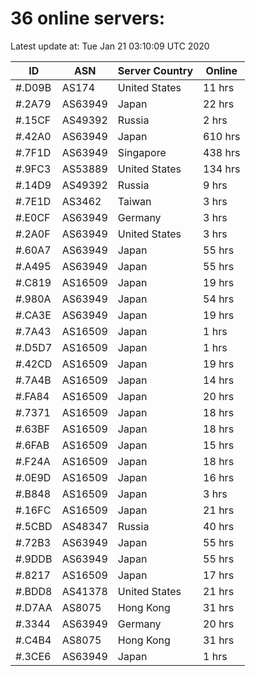 # 36 online servers:

Latest update at: Tue Jan 21 03:10:09 UTC 2020

| ID | ASN | Server Country | Online |
| -- | --- | -------------- | ------ |
| #.D09B | AS174 | United States | 11 hrs |
| #.2A79 | AS63949 | Japan | 22 hrs |
| #.15CF | AS49392 | Russia | 2 hrs |
| #.42A0 | AS63949 | Japan | 610 hrs |
| #.7F1D | AS63949 | Singapore | 438 hrs |
| #.9FC3 | AS53889 | United States | 134 hrs |
| #.14D9 | AS49392 | Russia | 9 hrs |
| #.7E1D | AS3462 | Taiwan | 3 hrs |
| #.E0CF | AS63949 | Germany | 3 hrs |
| #.2A0F | AS63949 | United States | 3 hrs |
| #.60A7 | AS63949 | Japan | 55 hrs |
| #.A495 | AS63949 | Japan | 55 hrs |
| #.C819 | AS16509 | Japan | 19 hrs |
| #.980A | AS63949 | Japan | 54 hrs |
| #.CA3E | AS63949 | Japan | 19 hrs |
| #.7A43 | AS16509 | Japan | 1 hrs |
| #.D5D7 | AS16509 | Japan | 1 hrs |
| #.42CD | AS16509 | Japan | 19 hrs |
| #.7A4B | AS16509 | Japan | 14 hrs |
| #.FA84 | AS16509 | Japan | 20 hrs |
| #.7371 | AS16509 | Japan | 18 hrs |
| #.63BF | AS16509 | Japan | 18 hrs |
| #.6FAB | AS16509 | Japan | 15 hrs |
| #.F24A | AS16509 | Japan | 18 hrs |
| #.0E9D | AS16509 | Japan | 16 hrs |
| #.B848 | AS16509 | Japan | 3 hrs |
| #.16FC | AS16509 | Japan | 21 hrs |
| #.5CBD | AS48347 | Russia | 40 hrs |
| #.72B3 | AS63949 | Japan | 55 hrs |
| #.9DDB | AS63949 | Japan | 55 hrs |
| #.8217 | AS16509 | Japan | 17 hrs |
| #.BDD8 | AS41378 | United States | 21 hrs |
| #.D7AA | AS8075 | Hong Kong | 31 hrs |
| #.3344 | AS63949 | Germany | 20 hrs |
| #.C4B4 | AS8075 | Hong Kong | 31 hrs |
| #.3CE6 | AS63949 | Japan | 1 hrs |

